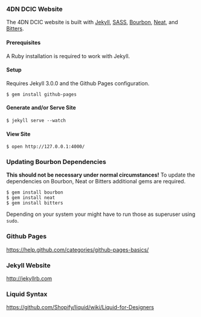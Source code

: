 ### 4DN DCIC Website

The 4DN DCIC website is built with [Jekyll](http://jekyllrb.com), [SASS](http://www.sass-lang.com), [Bourbon](http://bourbon.io), [Neat](http://neat.bourbon.io), and [Bitters](http://bitters.bourbon.io).

#### Prerequisites

A Ruby installation is required to work with Jekyll.

#### Setup

Requires Jekyll 3.0.0 and the Github Pages configuration.

```ShellSession
$ gem install github-pages
```

#### Generate and/or Serve Site

```ShellSession
$ jekyll serve --watch
```

#### View Site

```ShellSession
$ open http://127.0.0.1:4000/
```

### Updating Bourbon Dependencies

__This should not be necessary under normal circumstances!__ To update the dependencies on Bourbon, Neat or Bitters additional gems are required.

```ShellSession
$ gem install bourbon
$ gem install neat
$ gem install bitters
```
Depending on your system your might have to run those as superuser using ```sudo```.

### Github Pages

https://help.github.com/categories/github-pages-basics/

### Jekyll Website

http://jekyllrb.com

### Liquid Syntax

https://github.com/Shopify/liquid/wiki/Liquid-for-Designers

